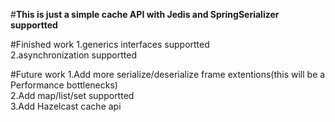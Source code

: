 #**This is just a simple cache API with Jedis and SpringSerializer supportted**

#Finished work
1.generics interfaces supportted  
2.asynchronization supportted

#Future work
1.Add more serialize/deserialize frame extentions(this will be a Performance bottlenecks)  
2.Add map/list/set supportted  
3.Add Hazelcast cache api  

